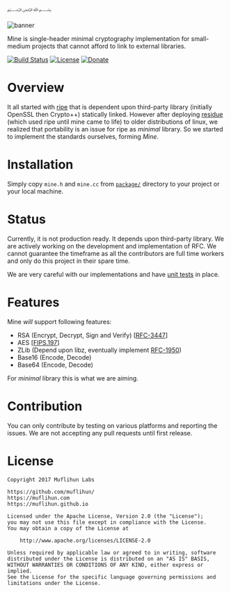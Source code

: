 ﷽

![banner]

Mine is single-header minimal cryptography implementation for small-medium projects that cannot afford to link to external libraries.

[![Build Status](https://img.shields.io/travis/muflihun/mine/develop.svg)](https://travis-ci.org/muflihun/mine)
[![License](https://img.shields.io/badge/License-Apache%202.0-blue.svg)](https://github.com/muflihun/mine/blob/master/LICENCE)
[![Donate](https://img.shields.io/badge/Donate-PayPal-green.svg)](https://www.paypal.me/MuflihunDotCom/25)

# Overview
It all started with [ripe](https://github.com/muflihun/ripe) that is dependent upon third-party library (initially OpenSSL then Crypto++) statically linked. However after deploying [residue](https://github.com/muflihun/residue) (which used ripe until mine came to life) to older distributions of linux, we realized that portability is an issue for ripe as _minimal_ library. So we started to implement the standards ourselves, forming _Mine_. 

# Installation
Simply copy `mine.h` and `mine.cc` from [`package/`](/package/) directory to your project or your local machine.

# Status
Currently, it is not production ready. It depends upon third-party library. We are actively working on the development and implementation of RFC. We cannot guarantee the timeframe as all the contributors are full time workers and only do this project in their spare time.

We are very careful with our implementations and have [unit tests](/test/) in place. 

# Features
Mine _will_ support following features:

 * RSA (Encrypt, Decrypt, Sign and Verify) [[RFC-3447](https://tools.ietf.org/html/rfc3447)]
 * AES [[FIPS.197](http://nvlpubs.nist.gov/nistpubs/FIPS/NIST.FIPS.197.pdf)]
 * ZLib (Depend upon libz, eventually implement [RFC-1950](https://tools.ietf.org/html/rfc3602))
 * Base16 (Encode, Decode)
 * Base64 (Encode, Decode)
 
For _minimal_ library this is what we are aiming.

# Contribution
You can only contribute by testing on various platforms and reporting the issues. We are not accepting any pull requests until first release.

# License

```
Copyright 2017 Muflihun Labs

https://github.com/muflihun/
https://muflihun.com
https://muflihun.github.io

Licensed under the Apache License, Version 2.0 (the "License");
you may not use this file except in compliance with the License.
You may obtain a copy of the License at

    http://www.apache.org/licenses/LICENSE-2.0

Unless required by applicable law or agreed to in writing, software
distributed under the License is distributed on an "AS IS" BASIS,
WITHOUT WARRANTIES OR CONDITIONS OF ANY KIND, either express or implied.
See the License for the specific language governing permissions and
limitations under the License.
```

  [banner]: https://raw.githubusercontent.com/muflihun/mine/develop/mine.png
